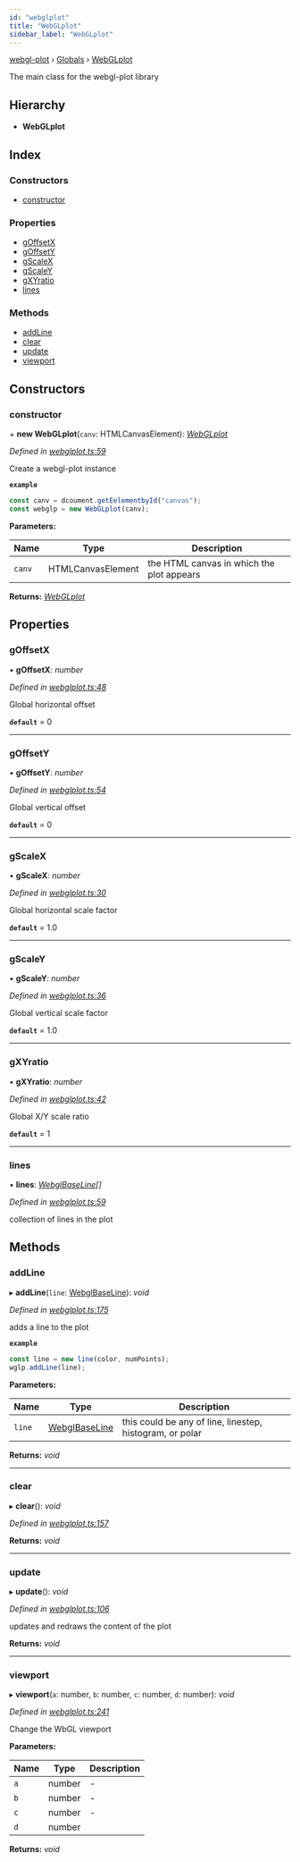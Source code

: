 ```yaml
---
id: "webglplot"
title: "WebGLplot"
sidebar_label: "WebGLplot"
---
```


[webgl-plot](../index.md) › [Globals](../globals.md) › [WebGLplot](webglplot.md)

The main class for the webgl-plot library

## Hierarchy

* **WebGLplot**

## Index

### Constructors

* [constructor](webglplot.md#constructor)

### Properties

* [gOffsetX](webglplot.md#goffsetx)
* [gOffsetY](webglplot.md#goffsety)
* [gScaleX](webglplot.md#gscalex)
* [gScaleY](webglplot.md#gscaley)
* [gXYratio](webglplot.md#gxyratio)
* [lines](webglplot.md#lines)

### Methods

* [addLine](webglplot.md#addline)
* [clear](webglplot.md#clear)
* [update](webglplot.md#update)
* [viewport](webglplot.md#viewport)

## Constructors

###  constructor

\+ **new WebGLplot**(`canv`: HTMLCanvasElement): *[WebGLplot](webglplot.md)*

*Defined in [webglplot.ts:59](https://github.com/danchitnis/webgl-plot/blob/ee06299/src/webglplot.ts#L59)*

Create a webgl-plot instance

**`example`** 
```typescript
const canv = dcoument.getEelementbyId("canvas");
const webglp = new WebGLplot(canv);
```

**Parameters:**

Name | Type | Description |
------ | ------ | ------ |
`canv` | HTMLCanvasElement | the HTML canvas in which the plot appears  |

**Returns:** *[WebGLplot](webglplot.md)*

## Properties

###  gOffsetX

• **gOffsetX**: *number*

*Defined in [webglplot.ts:48](https://github.com/danchitnis/webgl-plot/blob/ee06299/src/webglplot.ts#L48)*

Global horizontal offset

**`default`** = 0

___

###  gOffsetY

• **gOffsetY**: *number*

*Defined in [webglplot.ts:54](https://github.com/danchitnis/webgl-plot/blob/ee06299/src/webglplot.ts#L54)*

Global vertical offset

**`default`** = 0

___

###  gScaleX

• **gScaleX**: *number*

*Defined in [webglplot.ts:30](https://github.com/danchitnis/webgl-plot/blob/ee06299/src/webglplot.ts#L30)*

Global horizontal scale factor

**`default`** = 1.0

___

###  gScaleY

• **gScaleY**: *number*

*Defined in [webglplot.ts:36](https://github.com/danchitnis/webgl-plot/blob/ee06299/src/webglplot.ts#L36)*

Global vertical scale factor

**`default`** = 1.0

___

###  gXYratio

• **gXYratio**: *number*

*Defined in [webglplot.ts:42](https://github.com/danchitnis/webgl-plot/blob/ee06299/src/webglplot.ts#L42)*

Global X/Y scale ratio

**`default`** = 1

___

###  lines

• **lines**: *[WebglBaseLine](webglbaseline.md)[]*

*Defined in [webglplot.ts:59](https://github.com/danchitnis/webgl-plot/blob/ee06299/src/webglplot.ts#L59)*

collection of lines in the plot

## Methods

###  addLine

▸ **addLine**(`line`: [WebglBaseLine](webglbaseline.md)): *void*

*Defined in [webglplot.ts:175](https://github.com/danchitnis/webgl-plot/blob/ee06299/src/webglplot.ts#L175)*

adds a line to the plot

**`example`** 
```typescript
const line = new line(color, numPoints);
wglp.addLine(line);
```

**Parameters:**

Name | Type | Description |
------ | ------ | ------ |
`line` | [WebglBaseLine](webglbaseline.md) | this could be any of line, linestep, histogram, or polar  |

**Returns:** *void*

___

###  clear

▸ **clear**(): *void*

*Defined in [webglplot.ts:157](https://github.com/danchitnis/webgl-plot/blob/ee06299/src/webglplot.ts#L157)*

**Returns:** *void*

___

###  update

▸ **update**(): *void*

*Defined in [webglplot.ts:106](https://github.com/danchitnis/webgl-plot/blob/ee06299/src/webglplot.ts#L106)*

updates and redraws the content of the plot

**Returns:** *void*

___

###  viewport

▸ **viewport**(`a`: number, `b`: number, `c`: number, `d`: number): *void*

*Defined in [webglplot.ts:241](https://github.com/danchitnis/webgl-plot/blob/ee06299/src/webglplot.ts#L241)*

Change the WbGL viewport

**Parameters:**

Name | Type | Description |
------ | ------ | ------ |
`a` | number | - |
`b` | number | - |
`c` | number | - |
`d` | number |   |

**Returns:** *void*
